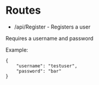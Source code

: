 # Routes

- /api/Register - Registers a user

Requires a username and password

Example:

```
{
	"username": "testuser",
	"password": "bar"
}
```

